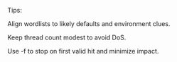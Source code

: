 Tips:

Align wordlists to likely defaults and environment clues.

Keep thread count modest to avoid DoS.

Use -f to stop on first valid hit and minimize impact.